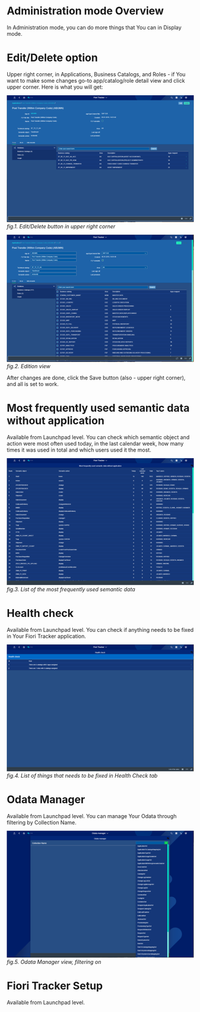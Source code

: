 # Administration mode Overview

In Administration mode, you can do more things that You can in Display mode. 

# Edit/Delete option 
Upper right corner, in Applications, Business Catalogs, and Roles - if You want to make some changes go-to app/catalog/role detail view and click upper corner. Here is what you will get: 

![](../res/admin_before_edit.png)
*fig.1. Edit/Delete button in upper right corner*

![](../res/admin_edit.png)
*fig.2. Edition view*

After changes are done, click the Save button (also - upper right corner), and all is set to work. 

# Most frequently used semantic data without application
Available from Launchpad level. You can check which semantic object and action were most often used today, in the last calendar week, how many times it was used in total and which users used it the most. 

![](../res/admin_semantic_action.png)
*fig.3. List of the most frequently used semantic data*

# Health check
Available from Launchpad level. You can check if anything needs to be fixed in Your Fiori Tracker application. 

![](../res/admin_health_check.png)
*fig.4. List of things that needs to be fixed in Health Check tab*

# Odata Manager
Available from Launchpad level. You can manage Your Odata through filtering by Collection Name.

![](../res/admin_odata_manager.png)
*fig.5. Odata Manager view, filtering on*

# Fiori Tracker Setup
Available from Launchpad level.


